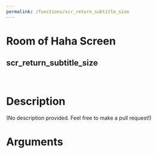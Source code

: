 ```yaml
---
permalink: /functions/scr_return_subtitle_size
---
```

# Room of Haha Screen  
## scr_return_subtitle_size  
&nbsp;  
# Description  
(No description provided. Feel free to make a pull request!) 
&nbsp;  
# Arguments


